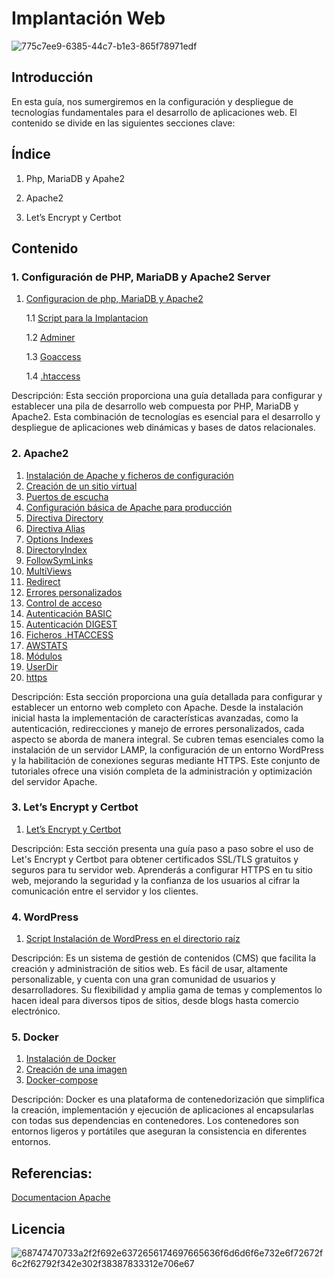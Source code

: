 # Implantación Web

![775c7ee9-6385-44c7-b1e3-865f78971edf](https://github.com/Scosrom/Implantaci-n_web/assets/114906778/b270b99a-3794-4a04-afc1-6eeaa3ac4737)


## Introducción

En esta guía, nos sumergiremos en la configuración y despliegue de tecnologías fundamentales para el desarrollo de aplicaciones web. El contenido se divide en las siguientes secciones clave:

## Índice

 1. Php, MariaDB y Apahe2
 
 2. Apache2
    
 3. Let’s Encrypt y Certbot 

## Contenido

### 1. Configuración de PHP, MariaDB y Apache2 Server

1. [Configuracion de php, MariaDB y Apache2](pila.md)
   
   1.1 [Script para la Implantacion](apm.sh)

   1.2 [Adminer](adminer.md)

   1.3 [Goaccess](goaccess.md)

   1.4 [.htaccess](htaccess.md)

Descripción: Esta sección proporciona una guía detallada para configurar y establecer una pila de desarrollo web compuesta por PHP, MariaDB y Apache2. Esta combinación de tecnologías es esencial para el desarrollo y despliegue de aplicaciones web dinámicas y bases de datos relacionales.


### 2. Apache2
1. [Instalación de Apache y ficheros de configuración](instalacion.md)
2. [Creación de un sitio virtual](creacionsv.md)
3. [Puertos de escucha](puertos.md)
4. [Configuración básica de Apache para producción](basicpro.md)
5. [Directiva Directory](directory.md)
6. [Directiva Alias](alias.md)
7. [Options Indexes](indexes.md)
8. [DirectoryIndex](DirectoryIndex.md)
9. [FollowSymLinks](FollowSymLinks.md)
10. [MultiViews](MultiViews.md)
11. [Redirect](Redirect.md)
12. [Errores personalizados](Errorespersonalizados.md)
13. [Control de acceso](Controldeacceso.md)
14. [Autenticación BASIC](AutenticaciónBASIC.md)
15. [Autenticación DIGEST](AutenticaciónDIGEST.md)
16. [Ficheros .HTACCESS](htaccess.md)
17. [AWSTATS](AWSTATS.md)
18. [Módulos](modulos.md)
19. [UserDir](userdir.md)
20. [https](apacheHttps.md)


Descripción: Esta sección proporciona una guía detallada para configurar y establecer un entorno web completo con Apache. Desde la instalación inicial hasta la implementación de características avanzadas, como la autenticación, redirecciones y manejo de errores personalizados, cada aspecto se aborda de manera integral. Se cubren temas esenciales como la instalación de un servidor LAMP, la configuración de un entorno WordPress y la habilitación de conexiones seguras mediante HTTPS. Este conjunto de tutoriales ofrece una visión completa de la administración y optimización del servidor Apache.


### 3. Let’s Encrypt y Certbot

1. [Let’s Encrypt y Certbot](practica3.md)

Descripción: Esta sección presenta una guía paso a paso sobre el uso de Let's Encrypt y Certbot para obtener certificados SSL/TLS gratuitos y seguros para tu servidor web. Aprenderás a configurar HTTPS en tu sitio web, mejorando la seguridad y la confianza de los usuarios al cifrar la comunicación entre el servidor y los clientes.

### 4. WordPress

1. [Script Instalación de WordPress en el directorio raíz ](Wordpress.sh)

Descripción: Es un sistema de gestión de contenidos (CMS) que facilita la creación y administración de sitios web. Es fácil de usar, altamente personalizable, y cuenta con una gran comunidad de usuarios y desarrolladores. Su flexibilidad y amplia gama de temas y complementos lo hacen ideal para diversos tipos de sitios, desde blogs hasta comercio electrónico. 
   
### 5. Docker

 1. [Instalación de Docker](docker.md)
 2. [Creación de una imagen](docker2.md)
 3. [Docker-compose](docker-compose.md)

Descripción: Docker es una plataforma de contenedorización que simplifica la creación, implementación y ejecución de aplicaciones al encapsularlas con todas sus dependencias en contenedores. Los contenedores son entornos ligeros y portátiles que aseguran la consistencia en diferentes entornos.

## Referencias:

[Documentacion Apache](https://web.archive.org/web/20201006181005/https://sites.google.com/site/apache2iescamp/instalacion-de-apache-y-ficheros-de-configuracion)

## Licencia

![68747470733a2f2f692e6372656174697665636f6d6d6f6e732e6f72672f6c2f62792f342e302f38387833312e706e67](https://github.com/Scosrom/Implantaci-n_web/assets/114906778/00c7d698-824e-454f-91df-c8296b15936d)



